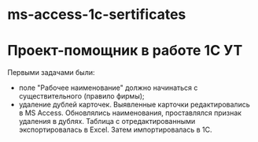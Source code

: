 # ms-access-1c-sertificates
# Проект-помощник в работе 1С УТ
Первыми задачами были:
- поле "Рабочее наименование" должно начинаться с существительного (правило фирмы);
- удаление дублей карточек.
Выявленные карточки редактировались в MS Access. Обновлялись наименования, проставлялся признак удаления в дублях. Таблица с отредактированными экспортировалась в Excel. Затем импортировалась в 1С.
